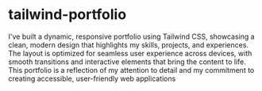 ﻿# tailwind-portfolio
I've built a dynamic, responsive portfolio using Tailwind CSS, showcasing a clean, modern design that highlights my skills, projects, and experiences. The layout is optimized for seamless user experience across devices, with smooth transitions and interactive elements that bring the content to life. This portfolio is a reflection of my attention to detail and my commitment to creating accessible, user-friendly web applications
